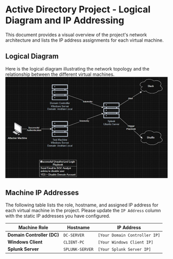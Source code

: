 # Active Directory Project - Logical Diagram and IP Addressing

This document provides a visual overview of the project's network architecture and lists the IP address assignments for each virtual machine.

## Logical Diagram

Here is the logical diagram illustrating the network topology and the relationship between the different virtual machines.
![LogicalDiagram](images/LogicalDiagram.jpg)


## Machine IP Addresses

The following table lists the role, hostname, and assigned IP address for each virtual machine in the project. Please update the `IP Address` column with the static IP addresses you have configured.

| Machine Role | Hostname | IP Address | 
 | ----- | ----- | ----- | 
| **Domain Controller (DC)** | `DC-SERVER` | `[Your Domain Controller IP]` | 
| **Windows Client** | `CLIENT-PC` | `[Your Windows Client IP]` | 
| **Splunk Server** | `SPLUNK-SERVER` | `[Your Splunk Server IP]` |